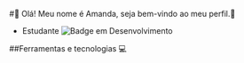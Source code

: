  #:dizzy: Olá! Meu nome é Amanda, seja bem-vindo ao meu perfil.:dizzy:

  * Estudante
    ![Badge em Desenvolvimento](http://img.shields.io/static/v1?label=STATUS&message=EM%20DESENVOLVIMENTO&color=GREEN&style=for-the-badge)

##Ferramentas e tecnologias :computer:









<!--
**amandaknorst1/amandaknorst1** is a ✨ _special_ ✨ repository because its `README.md` (this file) appears on your GitHub profile.

Here are some ideas to get you started:

- 🔭 I’m currently working on ...
- 🌱 I’m currently learning ...
- 👯 I’m looking to collaborate on ...
- 🤔 I’m looking for help with ...
- 💬 Ask me about ...
- 📫 How to reach me: ...
- 😄 Pronouns: ...
- ⚡ Fun fact: ...
-->
